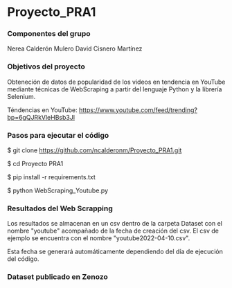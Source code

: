 # Proyecto_PRA1

### Componentes del grupo

Nerea Calderón Mulero
David Cisnero Martínez

###  Objetivos del proyecto

Obteneción de datos de popularidad de los videos en tendencia en YouTube mediante técnicas de WebScraping a partir del lenguaje Python y la librería Selenium. 

Téndencias en YouTube: https://www.youtube.com/feed/trending?bp=6gQJRkVleHBsb3Jl


### Pasos para ejecutar el código 


$ git clone  https://github.com/ncalderonm/Proyecto_PRA1.git

$ cd Proyecto PRA1

$ pip install -r requirements.txt

$ python WebScraping_Youtube.py

### Resultados del Web Scrapping

Los resultados se almacenan en un csv dentro de la carpeta Dataset con el nombre "youtube" acompañado de la fecha de creación del csv. El csv de ejemplo se encuentra con el nombre "youtube2022-04-10.csv".

Esta fecha se generará automáticamente dependiendo del día de ejecución del código. 

### Dataset publicado en Zenozo





